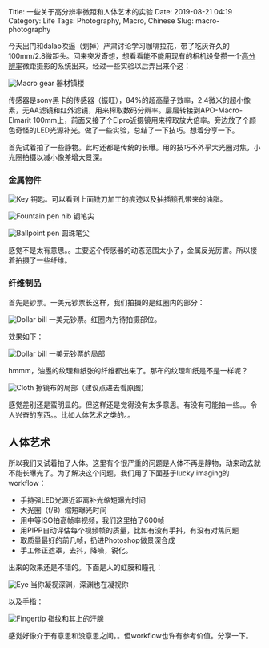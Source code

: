 Title: 一些关于高分辨率微距和人体艺术的实验
Date: 2019-08-21 04:19
Category: Life
Tags: Photography, Macro, Chinese
Slug: macro-photography

今天出门和dalao吹逼（划掉）严肃讨论学习咖啡拉花，带了吃灰许久的100mm/2.8微距头。回来突发奇想，想看看能不能用现有的相机设备攒一个[高分辨率](/resolution-limit-of-135-system.html)微距摄影的系统出来。经过一些实验以后弄出来个这：

![Macro gear](/images/macro-gear.jpg)
器材镇楼

传感器是sony黑卡的传感器（振旺），84%的超高量子效率，2.4微米的超小像素，无AA滤镜和红外滤镜，用来榨取数码分辨率。层层转接到APO-Macro-Elmarit 100mm上，前面又接了个Elpro近摄镜用来榨取放大倍率。旁边放了个颜色奇怪的LED光源补光。做了一些实验，总结了一下技巧。想着分享一下。

首先试着拍了一些静物。此时还都是传统的长曝。用的技巧不外乎大光圈对焦，小光圈拍摄以减小像差增大景深。

### 金属物件

![Key](/images/macro-key.jpg)
钥匙。可以看到上面铣刀加工的痕迹以及抽插锁孔带来的油脂。

![Fountain pen nib](/images/macro-pen-nib.jpg)
钢笔尖

![Ballpoint pen](/images/macro-ballpoint.jpg)
圆珠笔尖

感觉不是太有意思。。主要这个传感器的动态范围太小了，金属反光厉害。所以接着拍摄了一些纤维。

### 纤维制品

首先是钞票。一美元钞票长这样，我们拍摄的是红圈内的部分：

![Dollar bill](/images/macro-dollarbill-small.jpg)
一美元钞票。红圈内为待拍摄部位。

效果如下：

![Dollar bill](/images/macro-dollarbill-small.jpg)
一美元钞票的局部

hmmm，油墨的纹理和纸张的纤维都出来了。那布的纹理和纸是不是一样呢？

![Cloth](/images/macro-cloth.jpg)
擦镜布的局部（建议点进去看原图）

感觉差别还是蛮明显的。但这样还是觉得没有太多意思。有没有可能拍一些。。令人兴奋的东西。。比如人体艺术之类的。。

## 人体艺术

所以我们又试着拍了人体。这里有个很严重的问题是人体不再是静物，动来动去就不能长曝光了。为了解决这个问题，我们用了下面基于lucky imaging的workflow：

 * 手持强LED光源近距离补光缩短曝光时间
 * 大光圈（f/8）缩短曝光时间
 * 用中等ISO拍高帧率视频，我们这里拍了600帧
 * 用PIPP自动评估每个视频帧的质量，比如有没有手抖，有没有对焦问题
 * 取质量最好的前几帧，扔进Photoshop做景深合成
 * 手工修正遮罩，去抖，降噪，锐化。

出来的效果还是不错的。下面是人的虹膜和瞳孔：

![Eye](/images/macro-eye.jpg)
当你凝视深渊，深渊也在凝视你

以及手指：

![Fingertip](/images/macro-fingertip.jpg)
指纹和其上的汗腺

感觉好像介于有意思和没意思之间。。但workflow也许有参考价值。分享一下。